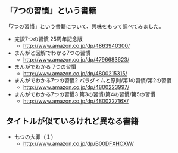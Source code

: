## 「7つの習慣」という書籍

「7つの習慣」という書籍について、興味をもって調べてみました。
* 完訳7つの習慣 25周年記念版
  * http://www.amazon.co.jp/dp/4863940300/
* まんがと図解でわかる7つの習慣
  * http://www.amazon.co.jp/dp/4796683623/
* まんがでわかる 7つの習慣
  * http://www.amazon.co.jp/dp/4800215315/
* まんがでわかる7つの習慣2 パラダイムと原則/第1の習慣/第2の習慣
  * http://www.amazon.co.jp/dp/4800223997/
* まんがでわかる7つの習慣3 第3の習慣/第4の習慣/第5の習慣
  * http://www.amazon.co.jp/dp/480022716X/


## タイトルが似ているけれど異なる書籍

* 七つの大罪（１）
  * http://www.amazon.co.jp/dp/B00DFXHCXW/



